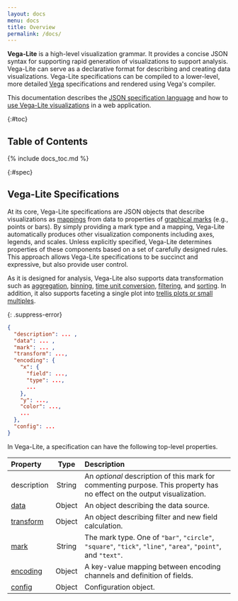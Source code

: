 ```yaml
---
layout: docs
menu: docs
title: Overview
permalink: /docs/
---
```


**Vega-Lite** is a high-level visualization grammar. It provides a concise JSON syntax for supporting rapid generation of visualizations to support analysis. Vega-Lite can serve as a declarative format for describing and creating data visualizations. Vega-Lite specifications can be compiled to a lower-level, more detailed [Vega](http://vega.github.io/vega) specifications and rendered using Vega's compiler.

This documentation describes the [JSON specification language](#spec) and how to [use Vega-Lite visualizations](usage.html) in a web application.

{:#toc}
## Table of Contents
{% include docs_toc.md %}

{:#spec}
## Vega-Lite Specifications

At its core, Vega-Lite specifications are JSON objects that describe visualizations as [mappings](encoding.html) from data to properties of [graphical marks](mark.html) (e.g., points or bars). By simply providing a mark type and a mapping, Vega-Lite automatically produces other visualization components including axes, legends, and scales. Unless explicitly specified, Vega-Lite determines properties of these components based on a set of carefully designed rules. This approach allows Vega-Lite specifications to be succinct and expressive, but also provide user control.

As it is designed for analysis, Vega-Lite also supports data transformation such as [aggregation](aggregate.html), [binning](bin.html), [time unit conversion](timeunit.html), [filtering](transform.html), and [sorting](sort.html). In addition, it also supports faceting a single plot into [trellis plots or small multiples](https://en.wikipedia.org/wiki/Small_multiple).

{: .suppress-error}
```json
{
  "description": ... ,
  "data": ... ,
  "mark": ... ,
  "transform": ...,
  "encoding": {
    "x": {
      "field": ...,
      "type": ...,
      ...
    },
    "y": ...,
    "color": ...,
    ...
  },
  "config": ...
}
```

In Vega-Lite, a specification can have the following top-level properties.

| Property             | Type          | Description    |
| :------------        |:-------------:| :------------- |
| description   | String     | An _optional_ description of this mark for commenting purpose. This property has no effect on the output visualization. |
| [data](data.html)    | Object        | An object describing the data source. |
| [transform](transform.html) | Object | An object describing filter and new field calculation. |
| [mark](mark.html)    | String        | The mark type. One of `"bar"`, `"circle"`, `"square"`, `"tick"`, `"line"`, `"area"`, `"point"`, and `"text"`. |
| [encoding](encoding.html) | Object   | A key-value mapping between encoding channels and definition of fields. |
| [config](config.html)   | Object     | Configuration object. |
